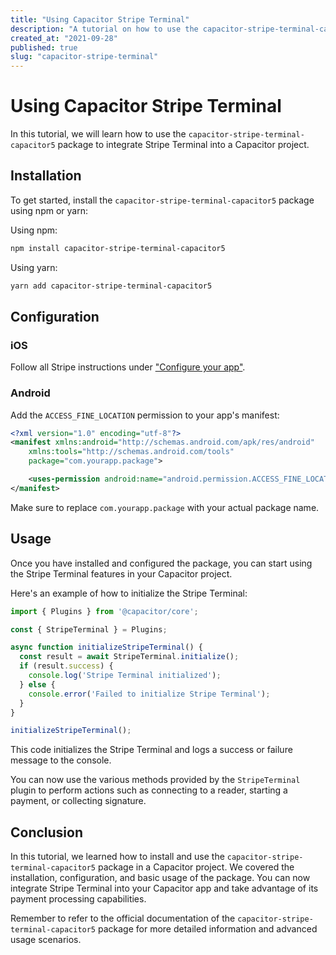 ```yaml
---
title: "Using Capacitor Stripe Terminal"
description: "A tutorial on how to use the capacitor-stripe-terminal-capacitor5 package"
created_at: "2021-09-28"
published: true
slug: "capacitor-stripe-terminal"
---
```


# Using Capacitor Stripe Terminal

In this tutorial, we will learn how to use the `capacitor-stripe-terminal-capacitor5` package to integrate Stripe Terminal into a Capacitor project.

## Installation

To get started, install the `capacitor-stripe-terminal-capacitor5` package using npm or yarn:

Using npm:

```bash
npm install capacitor-stripe-terminal-capacitor5
```

Using yarn:

```bash
yarn add capacitor-stripe-terminal-capacitor5
```

## Configuration

### iOS

Follow all Stripe instructions under ["Configure your app"](https://stripe.com/docs/terminal/sdk/ios#configure).

### Android

Add the `ACCESS_FINE_LOCATION` permission to your app's manifest:

```xml
<?xml version="1.0" encoding="utf-8"?>
<manifest xmlns:android="http://schemas.android.com/apk/res/android"
    xmlns:tools="http://schemas.android.com/tools"
    package="com.yourapp.package">

    <uses-permission android:name="android.permission.ACCESS_FINE_LOCATION" />
</manifest>
```

Make sure to replace `com.yourapp.package` with your actual package name.

## Usage

Once you have installed and configured the package, you can start using the Stripe Terminal features in your Capacitor project.

Here's an example of how to initialize the Stripe Terminal:

```typescript
import { Plugins } from '@capacitor/core';

const { StripeTerminal } = Plugins;

async function initializeStripeTerminal() {
  const result = await StripeTerminal.initialize();
  if (result.success) {
    console.log('Stripe Terminal initialized');
  } else {
    console.error('Failed to initialize Stripe Terminal');
  }
}

initializeStripeTerminal();
```

This code initializes the Stripe Terminal and logs a success or failure message to the console.

You can now use the various methods provided by the `StripeTerminal` plugin to perform actions such as connecting to a reader, starting a payment, or collecting signature.

## Conclusion

In this tutorial, we learned how to install and use the `capacitor-stripe-terminal-capacitor5` package in a Capacitor project. We covered the installation, configuration, and basic usage of the package. You can now integrate Stripe Terminal into your Capacitor app and take advantage of its payment processing capabilities.

Remember to refer to the official documentation of the `capacitor-stripe-terminal-capacitor5` package for more detailed information and advanced usage scenarios.